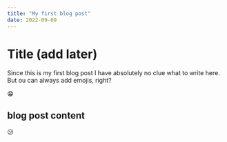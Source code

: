 ```yaml
---
title: "My first blog post"
date: 2022-09-09
---
```


# Title (add later)

Since this is my first blog post I have absolutely no clue what to write here. But ou can always add emojis, right?

:grin:

## blog post content

:confused:

